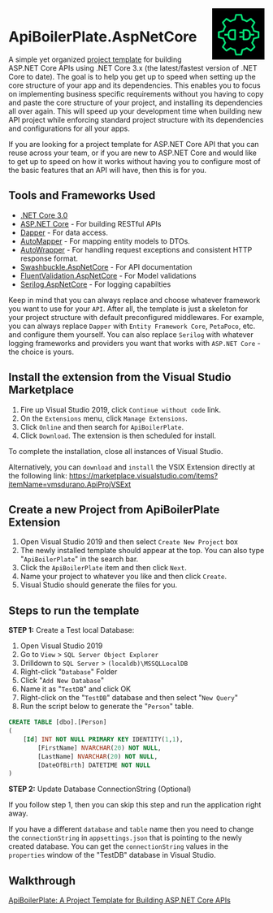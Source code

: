 <img align="right" src="logo.PNG" />

# ApiBoilerPlate.AspNetCore
A simple yet organized [project template](https://marketplace.visualstudio.com/items?itemName=vmsdurano.ApiProjVSExt) for building ASP.NET Core APIs using .NET Core 3.x (the latest/fastest version of .NET Core to date). The goal is to help you get up to speed when setting up the core structure of your app and its dependencies. This enables you to focus on implementing business specific requirements without you having to copy and paste the core structure of your project, and installing its dependencies all over again. This will speed up your development time when building new API project while enforcing standard project structure with its dependencies and configurations for all your apps.

If you are looking for a project template for ASP.NET Core API that you can reuse across your team, or if you are new to ASP.NET Core and would like to get up to speed on how it works without having you to configure most of the basic features that an API will have, then this is for you.

## Tools and Frameworks Used

* [.NET Core 3.0](https://dotnet.microsoft.com/download/dotnet-core)
* [ASP.NET Core](https://docs.microsoft.com/en-us/aspnet/core/?view=aspnetcore-3.0) - For building RESTful APIs
* [Dapper](https://dapper-tutorial.net/dapper) - For data access.
* [AutoMapper](https://github.com/AutoMapper/AutoMapper) - For mapping entity models to DTOs.
* [AutoWrapper](https://github.com/proudmonkey/AutoWrapper) - For handling request exceptions and consistent HTTP response format.
* [Swashbuckle.AspNetCore](https://github.com/domaindrivendev/Swashbuckle.AspNetCore) - For API documentation
* [FluentValidation.AspNetCore](https://fluentvalidation.net/aspnet) - For Model validations
* [Serilog.AspNetCore](https://github.com/serilog/serilog-aspnetcore) - For logging capabilties

Keep in mind that you can always replace and choose whatever framework you want to use for your `API`. After all, the template is just a skeleton for your project structure with default preconfigured middlewares. For example, you can always replace `Dapper` with `Entity Framework Core`, `PetaPoco`, etc. and configure them yourself. You can also replace `Serilog` with whatever logging frameworks and providers you want that works with `ASP.NET Core` - the choice is yours.

## Install the extension from the Visual Studio Marketplace

1. Fire up Visual Studio 2019, click `Continue without code` link.
2. On the `Extensions` menu, click `Manage Extensions`.
3. Click `Online` and then search for `ApiBoilerPlate`.
4. Click `Download`. The extension is then scheduled for install.

To complete the installation, close all instances of Visual Studio.

Alternatively, you can `download` and `install` the VSIX Extension directly at the following link: https://marketplace.visualstudio.com/items?itemName=vmsdurano.ApiProjVSExt

## Create a new Project from ApiBoilerPlate Extension

1. Open Visual Studio 2019 and then select `Create New Project` box
2. The newly installed template should appear at the top. You can also type "`ApiBoilerPlate`" in the search bar.
3. Click the `ApiBoilerPlate` item and then click `Next`.
4. Name your project to whatever you like and then click `Create`.
5. Visual Studio should generate the files for you.

## Steps to run the template

**STEP 1:** Create a Test local Database:

1. Open Visual Studio 2019
2. Go to `View` > `SQL Server Object Explorer`
3. Drilldown to `SQL Server` > `(localdb)\MSSQLLocalDB`
4. Right-click "`Database`" Folder
5. Click "`Add New Database`"
6. Name it as "`TestDB`" and click OK
7. Right-click on the "`TestDB`" database and then select "`New Query`"
8. Run the script below to generate the "`Person`" table.

```sql
CREATE TABLE [dbo].[Person]
(
	[Id] INT NOT NULL PRIMARY KEY IDENTITY(1,1), 
    	[FirstName] NVARCHAR(20) NOT NULL, 
    	[LastName] NVARCHAR(20) NOT NULL, 
    	[DateOfBirth] DATETIME NOT NULL
)
```

**STEP 2:** Update Database ConnectionString (Optional)

If you follow step 1, then you can skip this step and run the application right away.

If you have a different `database` and `table` name then you need to change the `connectionString` in `appsettings.json` that is pointing to the newly created database. You can get the `connectionString` values in the `properties` window of the "TestDB" database in Visual Studio.

## Walkthrough

[ApiBoilerPlate: A Project Template for Building ASP.NET Core APIs](http://vmsdurano.com/apiboilerplate-a-project-template-for-building-asp-net-core-apis/)
